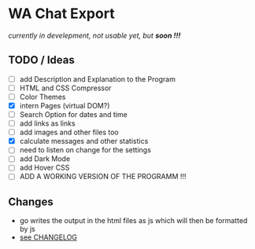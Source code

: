 # WA Chat Export

*currently in develepment, not usable yet, but **soon !!!***

<!--
git tag v1.0.0 && git push origin v1.0.0
-->

## TODO / Ideas
- [ ] add Description and Explanation to the Program
- [ ] HTML and CSS Compressor
- [ ] Color Themes
- [X] intern Pages (virtual DOM?)
- [ ] Search Option for dates and time
- [ ] add links as links
- [ ] add images and other files too
- [x] calculate messages and other statistics
- [ ] need to listen on change for the settings
- [ ] add Dark Mode
- [ ] add Hover CSS
- [ ] ADD A WORKING VERSION OF THE PROGRAMM !!!

## Changes
- go writes the output in the html files as js which will then
be formatted by js
- [see CHANGELOG](/CHANGELOG.md)
